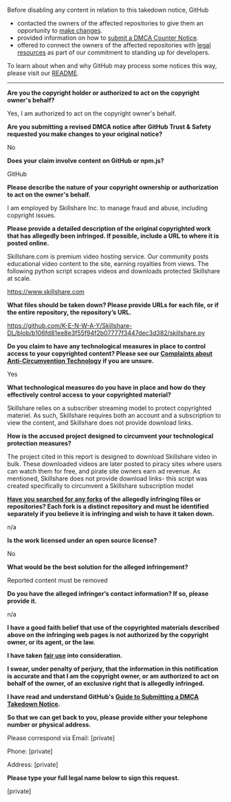 Before disabling any content in relation to this takedown notice, GitHub
- contacted the owners of the affected repositories to give them an opportunity to [make changes](https://docs.github.com/en/github/site-policy/dmca-takedown-policy#a-how-does-this-actually-work).
- provided information on how to [submit a DMCA Counter Notice](https://docs.github.com/en/articles/guide-to-submitting-a-dmca-counter-notice).
- offered to connect the owners of the affected repositories with [legal resources](https://github.blog/2020-11-16-standing-up-for-developers-youtube-dl-is-back/#developer-defense-fund) as part of our commitment to standing up for developers.

To learn about when and why GitHub may process some notices this way, please visit our [README](https://github.com/github/dmca/blob/master/README.md#anatomy-of-a-takedown-notice).

---

**Are you the copyright holder or authorized to act on the copyright owner's behalf?**

Yes, I am authorized to act on the copyright owner's behalf.

**Are you submitting a revised DMCA notice after GitHub Trust & Safety requested you make changes to your original notice?**

No

**Does your claim involve content on GitHub or npm.js?**

GitHub

**Please describe the nature of your copyright ownership or authorization to act on the owner's behalf.**

I am employed by Skillshare Inc. to manage fraud and abuse, including copyright issues.

**Please provide a detailed description of the original copyrighted work that has allegedly been infringed. If possible, include a URL to where it is posted online.**

Skillshare.com is premium video hosting service. Our community posts educational video content to the site, earning royalties from views. The following python script scrapes videos and downloads protected Skillshare at scale.

https://www.skillshare.com

**What files should be taken down? Please provide URLs for each file, or if the entire repository, the repository’s URL.**

https://github.com/K-E-N-W-A-Y/Skillshare-DL/blob/b106fd81ee8e3f55f94f2b07777f3447dec3d382/skillshare.py

**Do you claim to have any technological measures in place to control access to your copyrighted content? Please see our <a href="https://docs.github.com/articles/guide-to-submitting-a-dmca-takedown-notice#complaints-about-anti-circumvention-technology">Complaints about Anti-Circumvention Technology</a> if you are unsure.**

Yes

**What technological measures do you have in place and how do they effectively control access to your copyrighted material?**

Skillshare relies on a subscriber streaming model to protect copyrighted materiel. As such, Skillshare requires both an account and a subscription to view the content, and Skillshare does not provide download links.

**How is the accused project designed to circumvent your technological protection measures?**

The project cited in this report is designed to download Skillshare video in bulk. These downloaded videos are later posted to piracy sites where users can watch them for free, and pirate site owners earn ad revenue. As mentioned, Skillshare does not provide download links- this script was created specifically to circumvent a Skillshare subscription model

**<a href="https://docs.github.com/articles/dmca-takedown-policy#b-what-about-forks-or-whats-a-fork">Have you searched for any forks</a> of the allegedly infringing files or repositories? Each fork is a distinct repository and must be identified separately if you believe it is infringing and wish to have it taken down.**

n/a

**Is the work licensed under an open source license?**

No

**What would be the best solution for the alleged infringement?**

Reported content must be removed

**Do you have the alleged infringer’s contact information? If so, please provide it.**

n/a

**I have a good faith belief that use of the copyrighted materials described above on the infringing web pages is not authorized by the copyright owner, or its agent, or the law.**

**I have taken <a href="https://www.lumendatabase.org/topics/22">fair use</a> into consideration.**

**I swear, under penalty of perjury, that the information in this notification is accurate and that I am the copyright owner, or am authorized to act on behalf of the owner, of an exclusive right that is allegedly infringed.**

**I have read and understand GitHub's <a href="https://docs.github.com/articles/guide-to-submitting-a-dmca-takedown-notice/">Guide to Submitting a DMCA Takedown Notice</a>.**

**So that we can get back to you, please provide either your telephone number or physical address.**

Please correspond via Email: [private]

Phone: [private]

Address: [private]

**Please type your full legal name below to sign this request.**

[private]
